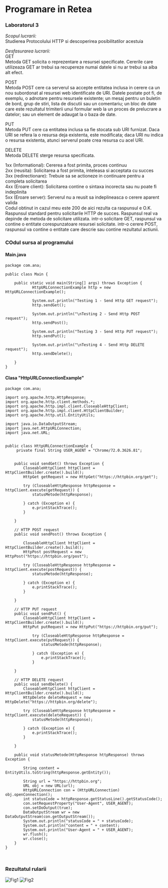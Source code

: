 # Programare in Retea</br>
### Laboratorul 3</br>

*Scopul lucrarii:*</br>
  Studierea Protocolului HTTP si descoperirea posibilitatilor acestuia

*Desfasurarea lucrarii:*</br>
GET</br>
Metoda GET solicita o reprezentare a resursei specificate. Cererile care
 utilizeaza GET ar trebui sa recupereze numai datele si nu ar trebui sa aiba alt efect.

POST</br>
Metoda POST cere ca serverul sa accepte entitatea inclusa in cerere ca un nou subordonat
 al resursei web identificate de URI. Datele postate pot fi, de exemplu, o adnotare pentru
 resursele existente; un mesaj pentru un buletin de bord, grup de stiri, lista de discutii
 sau un comentariu; un bloc de date care este rezultatul trimiterii unui formular web la un
 proces de prelucrare a datelor; sau un element de adaugat la o baza de date.

PUT</br>
Metoda PUT cere ca entitatea inclusa sa fie stocata sub URI furnizat. Daca URI se refera la o
 resursa deja existenta, este modificata; daca URI nu indica o resursa existenta, atunci serverul
 poate crea resursa cu acel URI.

DELETE</br>
Metoda DELETE sterge resursa specificata.

1xx (Informational): Cererea a fost primita, proces continuu</br>
2xx (reusita): Solicitarea a fost primita, inteleasa si acceptata cu succes</br>
3xx (redirectionare): Trebuie sa se actioneze in continuare pentru a completa solicitarea</br>
4xx (Eroare client): Solicitarea contine o sintaxa incorecta sau nu poate fi indeplinita</br>
5xx (Eroare server): Serverul nu a reusit sa indeplineasca o cerere aparent valida</br>
Codul obtinut in cazul meu este 200 de aici rezulta ca raspunsul e O.K.
Raspunsul standard pentru solicitarile HTTP de succes. Raspunsul real va depinde de metoda 
de solicitare utilizata. intr-o solicitare GET, raspunsul va contine o entitate 
corespunzatoare resursei solicitate. intr-o cerere POST, raspunsul va contine o entitate 
care descrie sau contine rezultatul actiunii.

### COdul sursa al programului
#### Main.java
```
package com.ana;

public class Main {

    public static void main(String[] args) throws Exception {
            HttpURLConnectionExample http = new HttpURLConnectionExample();

            System.out.println("Testing 1 - Send Http GET request");
            http.sendGet();

            System.out.println("\nTesting 2 - Send Http POST request");
            http.sendPost();

            System.out.println("Testing 3 - Send Http PUT request");
            http.sendPut();

            System.out.println("\nTesting 4 - Send Http DELETE request");
            http.sendDelete();

    }
}
```
#### Clasa "HttpURLConnectionExample"
```
package com.ana;

import org.apache.http.HttpResponse;
import org.apache.http.client.methods.*;
import org.apache.http.impl.client.CloseableHttpClient;
import org.apache.http.impl.client.HttpClientBuilder;
import org.apache.http.util.EntityUtils;

import java.io.DataOutputStream;
import java.net.HttpURLConnection;
import java.net.URL;


public class HttpURLConnectionExample {
     private final String USER_AGENT = "Chrome/72.0.3626.81";


    public void sendGet() throws Exception {
        CloseableHttpClient httpClient = HttpClientBuilder.create().build();
        HttpGet getRequest = new HttpGet("https://httpbin.org/get");

        try (CloseableHttpResponse httpResponse = httpClient.execute(getRequest)) {
            statusMetode(httpResponse);

        } catch (Exception e) {
            e.printStackTrace();
        }

    }

    // HTTP POST request
    public void sendPost() throws Exception {

        CloseableHttpClient httpClient = HttpClientBuilder.create().build();
        HttpPost postRequest = new HttpPost("https://httpbin.org/post");

        try (CloseableHttpResponse httpResponse = httpClient.execute(postRequest)) {
            statusMetode(httpResponse);

        } catch (Exception e) {
            e.printStackTrace();
        }

    }

    // HTTP PUT request
    public void sendPut() {
        CloseableHttpClient httpClient = HttpClientBuilder.create().build();
        HttpPut putRequest = new HttpPut("https://httpbin.org/put");

            try (CloseableHttpResponse httpResponse = httpClient.execute(putRequest)) {
                statusMetode(httpResponse);

            } catch (Exception e) {
                e.printStackTrace();
            }

    }

    // HTTP DELETE request
    public void sendDelete() {
        CloseableHttpClient httpClient = HttpClientBuilder.create().build();
        HttpDelete deleteRequest = new HttpDelete("https://httpbin.org/delete");

        try (CloseableHttpResponse httpResponse = httpClient.execute(deleteRequest)) {
            statusMetode(httpResponse);

        } catch (Exception e) {
            e.printStackTrace();
        }

    }

    public void statusMetode(HttpResponse httpResponse) throws Exception {

        String content = EntityUtils.toString(httpResponse.getEntity());

        String url = "https://httpbin.org";
        URL obj = new URL(url);
        HttpURLConnection con = (HttpURLConnection) obj.openConnection();
        int statusCode = httpResponse.getStatusLine().getStatusCode();
        con.setRequestProperty("User-Agent", USER_AGENT);
        con.setDoOutput(true);
        DataOutputStream wr = new DataOutputStream(con.getOutputStream());
        System.out.println("statusCode = " + statusCode);
        System.out.println("content = " + content);
        System.out.println("User-Agent = " + USER_AGENT);
        wr.flush();
        wr.close();
    }
}



```
### Rezultatul rularii
![Fig1](Fig1.png) 
![Fig2](Fig2.png) 


